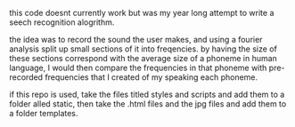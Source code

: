 this code doesnt currently work but was my year long attempt to write a seech recognition alogrithm.

the idea was to record the sound the user makes, and using a fourier analysis split up small sections of it into freqencies.
by having the size of these sections correspond with the average size of a phoneme in human language, I would then compare the frequencies
in that phoneme with pre-recorded frequencies that I created of my speaking each phoneme.

if this repo is used, take the files titled styles and scripts and add them to a folder alled static, then take the .html files and the jpg
files and add them to a folder templates.
